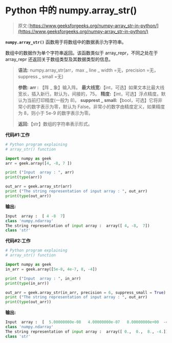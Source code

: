 # Python 中的 numpy.array_str()

> 原文:[https://www.geeksforgeeks.org/numpy-array_str-in-python/](https://www.geeksforgeeks.org/numpy-array_str-in-python/)

**`numpy.array_str()`** 函数用于将数组中的数据表示为字符串。

数组中的数据作为单个字符串返回。该函数类似于 array_repr，不同之处在于 array_repr 还返回关于数组类型及其数据类型的信息。

> **语法:** numpy.array_str(arr，max _ line _ width =无，precision =无，suppress _ small =无)
> 
> **参数:**
> **arr :** 【阵 _ 象】输入阵。
> **最大线宽:**【int，可选】如果文本比最大线宽长，插入新行。默认为，间接的，75。
> **精度:**【int，可选】浮点精度。默认为当前打印精度(一般为 8)。
> **supprest _ small:**【bool，可选】它将非常小的数字表示为零，默认为 False。非常小的数字由精度定义，如果精度为 8，则小于 5e-9 的数字表示为零。
> 
> **返回:**【str】数组的字符串表示形式。

**代码#1:工作**

```py
# Python program explaining
# array_str() function

import numpy as geek
arr = geek.array([4, -8, 7 ])

print ("Input  array : ", arr)
print(type(arr))

out_arr = geek.array_str(arr)
print ("The string representation of input array : ", out_arr) 
print(type(out_arr))
```

**输出:**

```py
Input  array :  [ 4 -8  7]
class 'numpy.ndarray'
The string representation of input array :  array([ 4, -8,  7])
class 'str'

```

**代码#2:工作**

```py
# Python program explaining
# array_str() function

import numpy as geek
in_arr = geek.array([5e-8, 4e-7, 8, -4])

print ("Input  array : ", in_arr)
print(type(in_arr))

out_arr = geek.array_str(in_arr, precision = 6, suppress_small = True)
print ("The string representation of input array : ", out_arr) 
print(type(out_arr))
```

**输出:**

```py
Input  array :  [  5.00000000e-08   4.00000000e-07   8.00000000e+00  -4.00000000e+00]
class 'numpy.ndarray'
The string representation of input array :  array([ 0.,  0.,  8., -4.])
class 'str'

```